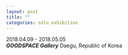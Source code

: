 ```yaml
---
layout: post
title: ""
categories: solo_exhibition
---
```

2018.04.09 - 2018.05.05<br>
***GOODSPACE Gallery*** Daegu, Republic of Korea<br>

<img srcset="
https://dlytasy0vre7p.cloudfront.net/180409_GOODSPACE/001_1920x2688.jpg 1920w,
https://dlytasy0vre7p.cloudfront.net/180409_GOODSPACE/001_3840x5376.jpg 3840w,
https://dlytasy0vre7p.cloudfront.net/180409_GOODSPACE/001_960x1344.jpg 960w
" alt="">

<img srcset="
https://dlytasy0vre7p.cloudfront.net/180409_GOODSPACE/002_1920x2688.jpg 1920w,
https://dlytasy0vre7p.cloudfront.net/180409_GOODSPACE/002_3840x5376.jpg 3840w,
https://dlytasy0vre7p.cloudfront.net/180409_GOODSPACE/002_960x1344.jpg 960w
" alt="">

<img srcset="
https://dlytasy0vre7p.cloudfront.net/180409_GOODSPACE/003_1920x2688.jpg 1920w,
https://dlytasy0vre7p.cloudfront.net/180409_GOODSPACE/003_3840x5376.jpg 3840w,
https://dlytasy0vre7p.cloudfront.net/180409_GOODSPACE/003_960x1344.jpg 960w
" alt="">

<img srcset="
https://dlytasy0vre7p.cloudfront.net/180409_GOODSPACE/004_1920x2688.jpg 1920w,
https://dlytasy0vre7p.cloudfront.net/180409_GOODSPACE/004_3840x5376.jpg 3840w,
https://dlytasy0vre7p.cloudfront.net/180409_GOODSPACE/004_960x1344.jpg 960w
" alt="">

<img srcset="
https://dlytasy0vre7p.cloudfront.net/180409_GOODSPACE/005_1920x2688.jpg 1920w,
https://dlytasy0vre7p.cloudfront.net/180409_GOODSPACE/005_3840x5376.jpg 3840w,
https://dlytasy0vre7p.cloudfront.net/180409_GOODSPACE/005_960x1344.jpg 960w
" alt="">

<img srcset="
https://dlytasy0vre7p.cloudfront.net/180409_GOODSPACE/006_1920x2688.jpg 1920w,
https://dlytasy0vre7p.cloudfront.net/180409_GOODSPACE/006_3840x5376.jpg 3840w,
https://dlytasy0vre7p.cloudfront.net/180409_GOODSPACE/006_960x1344.jpg 960w
" alt="">

<img srcset="
https://dlytasy0vre7p.cloudfront.net/180409_GOODSPACE/007_1920x2688.jpg 1920w,
https://dlytasy0vre7p.cloudfront.net/180409_GOODSPACE/007_3840x5376.jpg 3840w,
https://dlytasy0vre7p.cloudfront.net/180409_GOODSPACE/007_960x1344.jpg 960w
" alt="">

<img srcset="
https://dlytasy0vre7p.cloudfront.net/180409_GOODSPACE/008_1920x2688.jpg 1920w,
https://dlytasy0vre7p.cloudfront.net/180409_GOODSPACE/008_3840x5376.jpg 3840w,
https://dlytasy0vre7p.cloudfront.net/180409_GOODSPACE/008_960x1344.jpg 960w
" alt="">

<img srcset="
https://dlytasy0vre7p.cloudfront.net/180409_GOODSPACE/009_1920x2880.jpg 1920w,
https://dlytasy0vre7p.cloudfront.net/180409_GOODSPACE/009_3840x5760.jpg 3840w,
https://dlytasy0vre7p.cloudfront.net/180409_GOODSPACE/009_960x1440.jpg 960w
" alt="">

<img srcset="
https://dlytasy0vre7p.cloudfront.net/180409_GOODSPACE/010_1440x960.jpg 1440w,
https://dlytasy0vre7p.cloudfront.net/180409_GOODSPACE/010_2880x1920.jpg 2880w,
https://dlytasy0vre7p.cloudfront.net/180409_GOODSPACE/010_5760x3840.jpg 5760w
" alt="">

<img srcset="
https://dlytasy0vre7p.cloudfront.net/180409_GOODSPACE/011_1920x2880.jpg 1920w,
https://dlytasy0vre7p.cloudfront.net/180409_GOODSPACE/011_3840x5760.jpg 3840w,
https://dlytasy0vre7p.cloudfront.net/180409_GOODSPACE/011_960x1440.jpg 960w
" alt="">

<img srcset="
https://dlytasy0vre7p.cloudfront.net/180409_GOODSPACE/012_1920x2880.jpg 1920w,
https://dlytasy0vre7p.cloudfront.net/180409_GOODSPACE/012_3840x5760.jpg 3840w,
https://dlytasy0vre7p.cloudfront.net/180409_GOODSPACE/012_960x1440.jpg 960w
" alt="">

<img srcset="
https://dlytasy0vre7p.cloudfront.net/180409_GOODSPACE/013_1920x2880.jpg 1920w,
https://dlytasy0vre7p.cloudfront.net/180409_GOODSPACE/013_3840x5760.jpg 3840w,
https://dlytasy0vre7p.cloudfront.net/180409_GOODSPACE/013_960x1440.jpg 960w
" alt="">